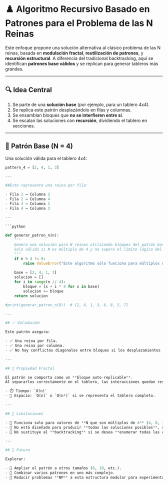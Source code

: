# ♟️ Algoritmo Recursivo Basado en Patrones para el Problema de las N Reinas

Este enfoque propone una solución alternativa al clásico problema de las N reinas, basada en **modulación fractal**, **reutilización de patrones**, y **recursión estructural**. A diferencia del tradicional backtracking, aquí se identifican **patrones base válidos** y se replican para generar tableros más grandes.

---

## 🔍 Idea Central

1. Se parte de una **solución base** (por ejemplo, para un tablero 4x4).
2. Se replica este patrón desplazándolo en filas y columnas.
3. Se ensamblan bloques que **no se interfieren entre sí**.
4. Se escalan las soluciones con **recursión**, dividiendo el tablero en secciones.

---

## 🧩 Patrón Base (N = 4)

Una solución válida para el tablero 4x4:

```python
pattern_4 = [2, 4, 1, 3]

---

##Esto representa una reina por fila:

- Fila 1 → Columna 2
- Fila 2 → Columna 4
- Fila 3 → Columna 1
- Fila 4 → Columna 3

---

```python

def generar_patron_n(n):
    """
    Genera una solución para N reinas utilizando bloques del patrón base de 4.
    Solo válido si N es múltiplo de 4 y no supera el límite lógico del patrón.
    """
    if n % 4 != 0:
        raise ValueError("Este algoritmo sólo funciona para múltiplos de 4.")
    
    base = [2, 4, 1, 3]
    solucion = []
    for i in range(n // 4):
        bloque = [x + i * 4 for x in base]
        solucion += bloque
    return solucion

#print(generar_patron_n(8))  # [2, 4, 1, 3, 6, 8, 5, 7]

---

## ✅ Validación

Este patrón asegura:

- ✅ Una reina por fila.  
- ✅ Una reina por columna.  
- ✅ No hay conflictos diagonales entre bloques si los desplazamientos son adecuados.

---

## 🧠 Propiedad Fractal

El patrón se comporta como un **bloque auto-replicable**.  
Al separarlos correctamente en el tablero, las interacciones quedan restringidas al interior del bloque, permitiendo **escalabilidad lineal**:

- ⏱️ Tiempo: `O(n)`  
- 💾 Espacio: `O(n)` o `O(n²)` si se representa el tablero completo.

---

## 📌 Limitaciones

- 🔢 Funciona solo para valores de **N que son múltiplos de 4** (4, 8, 12, ...).
- 🚫 No está diseñado para producir **todas las soluciones posibles**, sino solo **una válida**.
- 🧩 No sustituye al **backtracking** si se desea **enumerar todas las configuraciones**.

---

## 🧪 Futuro

Explorar:

- 🔄 Ampliar el patrón a otros tamaños (6, 10, etc.).
- 🧬 Combinar varios patrones en uno más complejo.
- 🧠 Reducir problemas **NP** a esta estructura modular para experimentos sobre **P vs NP**.
